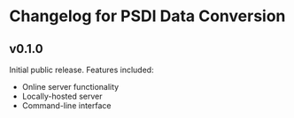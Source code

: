 # Changelog for PSDI Data Conversion

## v0.1.0

Initial public release. Features included:

- Online server functionality
- Locally-hosted server
- Command-line interface
